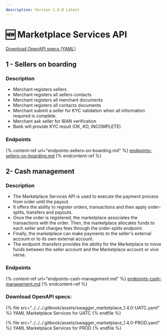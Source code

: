 ```yaml
---
description: Version 1.4.0 Latest
---
```


# 🆕 Marketplace Services API

[Download OpenAPI specs (YAML)](./#download-openapi-specs)

## 1 - Sellers on boarding

### Description

* Merchant registers sellers
* Merchant registers all sellers contacts
* Merchant registers all merchant documents
* Merchant registers all contacts documents
* Merchant submit a seller for KYC validation when all information required is complete.
* Merchant ask seller for IBAN verification
* Bank will provide KYC result (OK, KO, INCOMPLETE)

### Endpoints

{% content-ref url="endpoints-sellers-on-boarding.md" %}
[endpoints-sellers-on-boarding.md](endpoints-sellers-on-boarding.md)
{% endcontent-ref %}

## 2- Cash management

### **Description**

* The Marketplace Services API is used to execute the payment process from order until the payout.
* It offers the ability to register orders, transactions and then apply order-splits, transfers and payouts.
* Once the order is registered, the marketplace associates the transactions with the order. Then, the marketplace allocates funds to each seller and charges fees through the order-splits endpoint.
* Finally, the marketplace can make payments to the seller's external account or to its own external account.
* The endpoint /transfers provides the ability for the Marketplace to move funds between the seller account and the Marketplace account or vice versa.

### Endpoints

{% content-ref url="endpoints-cash-management.md" %}
[endpoints-cash-management.md](endpoints-cash-management.md)
{% endcontent-ref %}

### Download OpenAPI specs:

{% file src="../../../.gitbook/assets/swagger_marketplace_1.4.0-UATC.yaml" %}
YAML Marketplace Services for UATC
{% endfile %}

{% file src="../../../.gitbook/assets/swagger_marketplace_1.4.0-PROD.yaml" %}
YAML Marketplace Services for PROD
{% endfile %}
